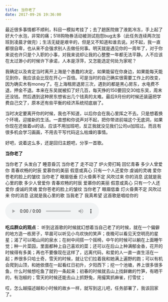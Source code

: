 ```yaml
---
title: 当你老了
date: 2017-09-26 19:36:00
---
```


最近很多事情都不顺利，科目一模拟考挂了；去了趟医院做了液氮冷冻，手上起了好大个水泡，非常的痛；518购物券活动被测试抱怨bug太多（此任务连续两次加班到凌晨才做完）；生活无疑是艰辛的，但是又不知道和谁去说。对不起，我一直都很自卑，也从来不会强求别人去做任何事。明天就是遇见你的一周年了，对于你来说也许只是个入职的小事，对我来说却让我的心整整一年都无法平静。人不应该在太过渺小的时候许下承诺，人本是浮萍，又怎能选定何处为家呢？

我确定以及肯定当时离开上海是个愚蠢的决定，如果能留在你身边，如果能每天能见到你，我应该会比现在开心一百倍。可是当时的自己确实很需要工作上的改变，因为确实木有money了。在上海租房退房三次，遇到的都是黑心房东，水电费不退，押金不退。本来在东吴就被扣了好几百，每天挣的150要回交30给东吴，周末还没钱。然后遇到这种房东想省出几个钱真的太难。最后9月份的时候还装逼把学费自己交了，原本还有些平衡的经济系统彻底崩了。

当时决定要离开你的时候，我也不知道，以后你会在我心里挥之不去。只是想着换个环境，迎接新的生活。一直想和你说声对不起，把你带进前端这个无底洞，如果你现在还做着ui的话，应该不用加班吧，反正我就没见我们公司ui加班过。而且有很多机会学习画画，不用去干写代码这么枯燥的事情。

好吧，说着这么多，还是回归主题吧，分享一首歌。

**当你老了**

当你老了 头发白了 睡意昏沉
当你老了 走不动了
炉火旁打盹 回忆青春
多少人曾爱你 青春欢畅的时辰
爱慕你的美丽 假意或真心
只有一个人还爱你 虔诚的灵魂
爱你苍老的脸上的皱纹
当你老了 眼眉低垂 灯火昏黄不定
风吹过来 你的消息 这就是我心里的歌
多少人曾爱你 青春欢畅的时辰
爱慕你的美丽 假意或真心
只有一个人还爱你 虔诚的灵魂
爱你苍老的脸上的皱纹
当你老了 眼眉低垂 灯火昏黄不定
风吹过来 你的消息 这就是我心里的歌
当我老了 我真希望 这首歌是唱给你的

<audio src="https://fs.andylistudio.com/blog/article/dangnilaole.mp3" controls="controls"></audio>

**吃瓜群众的观点**：
听到这首歌的时候就幻想着当自己老了的时候，就在一个偏僻的地方造一栋房子，早晨可以听见小鸟欢快的笑声；夜晚可以看见天空明亮的星星；渴了可以喝山间的泉水；在树中间搭一个摇椅，中午的时候可以躺在上面睡午觉；种一片菜园，里面都种上自己喜欢的菜；还可以在后山上种满郁金香，花开的时候得有多美；再也不要像现在这样了，远离代码，和爱的人一直一直生活在一起；养很多只哈士奇，雪天的时候，就让它们拉着我和她满上遍野的跑；可以有机会爬到山顶，和她依偎在一起看红日初升，夕阳西下；挖一个池塘，养上很多很多鱼，什么时候想吃鱼了就钓一条起来；初春的时候就去山上找鲜嫩的竹笋，有晒干的，有泡椒的；雪天的时候还能去山上抓野兔，用撮箕抓麻雀，打雪仗；

哎，怎么越描述越和小时候的故乡一样，就写到这儿吧，任务部署了，我该回家了。
